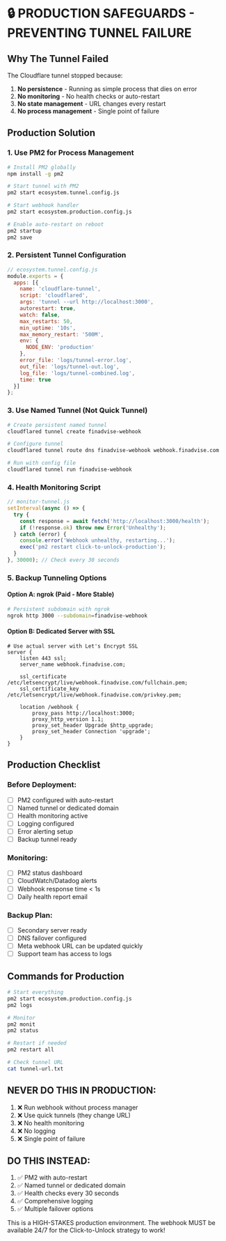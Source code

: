 # 🔒 PRODUCTION SAFEGUARDS - PREVENTING TUNNEL FAILURE

## Why The Tunnel Failed

The Cloudflare tunnel stopped because:
1. **No persistence** - Running as simple process that dies on error
2. **No monitoring** - No health checks or auto-restart
3. **No state management** - URL changes every restart
4. **No process management** - Single point of failure

## Production Solution

### 1. Use PM2 for Process Management
```bash
# Install PM2 globally
npm install -g pm2

# Start tunnel with PM2
pm2 start ecosystem.tunnel.config.js

# Start webhook handler
pm2 start ecosystem.production.config.js

# Enable auto-restart on reboot
pm2 startup
pm2 save
```

### 2. Persistent Tunnel Configuration
```javascript
// ecosystem.tunnel.config.js
module.exports = {
  apps: [{
    name: 'cloudflare-tunnel',
    script: 'cloudflared',
    args: 'tunnel --url http://localhost:3000',
    autorestart: true,
    watch: false,
    max_restarts: 50,
    min_uptime: '10s',
    max_memory_restart: '500M',
    env: {
      NODE_ENV: 'production'
    },
    error_file: 'logs/tunnel-error.log',
    out_file: 'logs/tunnel-out.log',
    log_file: 'logs/tunnel-combined.log',
    time: true
  }]
};
```

### 3. Use Named Tunnel (Not Quick Tunnel)
```bash
# Create persistent named tunnel
cloudflared tunnel create finadvise-webhook

# Configure tunnel
cloudflared tunnel route dns finadvise-webhook webhook.finadvise.com

# Run with config file
cloudflared tunnel run finadvise-webhook
```

### 4. Health Monitoring Script
```javascript
// monitor-tunnel.js
setInterval(async () => {
  try {
    const response = await fetch('http://localhost:3000/health');
    if (!response.ok) throw new Error('Unhealthy');
  } catch (error) {
    console.error('Webhook unhealthy, restarting...');
    exec('pm2 restart click-to-unlock-production');
  }
}, 30000); // Check every 30 seconds
```

### 5. Backup Tunneling Options

#### Option A: ngrok (Paid - More Stable)
```bash
# Persistent subdomain with ngrok
ngrok http 3000 --subdomain=finadvise-webhook
```

#### Option B: Dedicated Server with SSL
```nginx
# Use actual server with Let's Encrypt SSL
server {
    listen 443 ssl;
    server_name webhook.finadvise.com;
    
    ssl_certificate /etc/letsencrypt/live/webhook.finadvise.com/fullchain.pem;
    ssl_certificate_key /etc/letsencrypt/live/webhook.finadvise.com/privkey.pem;
    
    location /webhook {
        proxy_pass http://localhost:3000;
        proxy_http_version 1.1;
        proxy_set_header Upgrade $http_upgrade;
        proxy_set_header Connection 'upgrade';
    }
}
```

## Production Checklist

### Before Deployment:
- [ ] PM2 configured with auto-restart
- [ ] Named tunnel or dedicated domain
- [ ] Health monitoring active
- [ ] Logging configured
- [ ] Error alerting setup
- [ ] Backup tunnel ready

### Monitoring:
- [ ] PM2 status dashboard
- [ ] CloudWatch/Datadog alerts
- [ ] Webhook response time < 1s
- [ ] Daily health report email

### Backup Plan:
- [ ] Secondary server ready
- [ ] DNS failover configured
- [ ] Meta webhook URL can be updated quickly
- [ ] Support team has access to logs

## Commands for Production

```bash
# Start everything
pm2 start ecosystem.production.config.js
pm2 logs

# Monitor
pm2 monit
pm2 status

# Restart if needed
pm2 restart all

# Check tunnel URL
cat tunnel-url.txt
```

## NEVER DO THIS IN PRODUCTION:
1. ❌ Run webhook without process manager
2. ❌ Use quick tunnels (they change URL)
3. ❌ No health monitoring
4. ❌ No logging
5. ❌ Single point of failure

## DO THIS INSTEAD:
1. ✅ PM2 with auto-restart
2. ✅ Named tunnel or dedicated domain
3. ✅ Health checks every 30 seconds
4. ✅ Comprehensive logging
5. ✅ Multiple failover options

This is a HIGH-STAKES production environment. The webhook MUST be available 24/7 for the Click-to-Unlock strategy to work!
